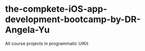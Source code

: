 # the-compkete-iOS-app-development-bootcamp-by-DR-Angela-Yu
 All course projects in programmatic UIKit
